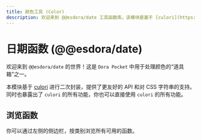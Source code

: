 ```yaml
---
title: 颜色工具 (Color)
description: 欢迎来到 @@esdora/date 工具函数库。该模块是基于 [culori](https://www.npmjs.com/package/culori) 进行二次封装，提供了更友好的 API 和对 CSS 字符串的支持。
---
```


# 日期函数 (@@esdora/date)

欢迎来到 `@@esdora/date` 的世界！这是 `Dora Pocket` 中用于处理颜色的“道具箱”之一。

本模块基于 [culori](https://www.npmjs.com/package/culori) 进行二次封装，提供了更友好的 API 和对 CSS 字符串的支持。同时也暴露出了 `culori` 的所有功能，你也可以直接使用 `culori` 的所有功能。

## 浏览函数

你可以通过左侧的侧边栏，按类别浏览所有可用的函数。

